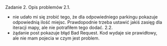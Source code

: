 Zadanie 2. Opis problemów
2.1.
- nie udało mi się zrobić tego, że dla odpowiedniego parkingu pokazuje odpowiednią ilość miejsc. Prawdopodnie trzeba ustawić jakiś zasięg dla iteracji mapy, ale nie potrafiłem tego dodać.
2.2.
- żądanie post pokazuje błąd Bad Request. Kod wydaje sie prawidłowy, ale nie mam pojecia w czym jest problem.
